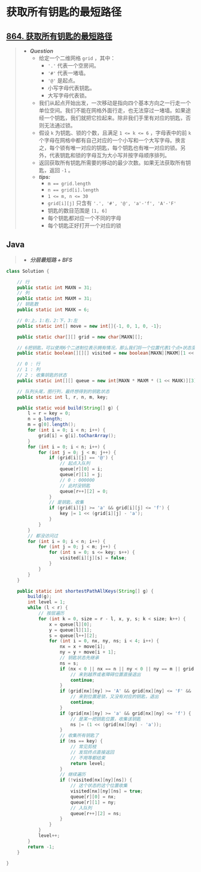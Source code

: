 # 获取所有钥匙的最短路径

## [864. 获取所有钥匙的最短路径](https://leetcode.cn/problems/shortest-path-to-get-all-keys/)

> - ***Question***
>   - 给定一个二维网格 `grid` ，其中：
>     - `'.'` 代表一个空房间。
>     - `'#'` 代表一堵墙。
>     - `'@'` 是起点。
>     - 小写字母代表钥匙。
>     - 大写字母代表锁。
>   - 我们从起点开始出发，一次移动是指向四个基本方向之一行走一个单位空间。我们不能在网格外面行走，也无法穿过一堵墙。如果途经一个钥匙，我们就把它捡起来。除非我们手里有对应的钥匙，否则无法通过锁。
>   - 假设 `k` 为钥匙、锁的个数，且满足 `1 <= k <= 6` ，字母表中的前 `k` 个字母在网格中都有自己对应的一个小写和一个大写字母。换言之，每个锁有唯一对应的钥匙，每个钥匙也有唯一对应的锁。另外，代表钥匙和锁的字母互为大小写并按字母顺序排列。
>   - 返回获取所有钥匙所需要的移动的最少次数。如果无法获取所有钥匙，返回 `-1` 。
>   - ***tips:***
>     - `m == grid.length`
>     - `n == grid[i].length`
>     - `1 <= m, n <= 30`
>     - `grid[i][j]` 只含有 `'.', '#', '@', 'a'-'f', 'A'-'F'`
>     - 钥匙的数目范围是 `[1, 6]`
>     - 每个钥匙都对应一个不同的字母
>     - 每个钥匙正好打开一个对应的锁

## Java

> - ***分层最短路 + BFS***

```java
class Solution {

    // 行
    public static int MAXN = 31;
    // 列
    public static int MAXM = 31;
    // 钥匙数
    public static int MAXK = 6;

    // 0:上，1:右，2:下，3:左
    public static int[] move = new int[]{-1, 0, 1, 0, -1};

    public static char[][] grid = new char[MAXN][];

    // 6把钥匙，可以使用6个二进制位表示拥有情况，那么我们将一个位置代表1个点+状态变成1个位置可以演变出很多个点
    public static boolean[][][] visited = new boolean[MAXN][MAXM][1 << MAXK];

    // 0 : 行
    // 1 : 列
    // 2 : 收集钥匙的状态
    public static int[][] queue = new int[MAXN * MAXM * (1 << MAXK)][3];

    // 队列头尾，图行列，最终想得到的钥匙状态
    public static int l, r, n, m, key;

    public static void build(String[] g) {
        l = r = key = 0;
        n = g.length;
        m = g[0].length();
        for (int i = 0; i < n; i++) {
            grid[i] = g[i].toCharArray();
        }
        for (int i = 0; i < n; i++) {
            for (int j = 0; j < m; j++) {
                if (grid[i][j] == '@') {
                    // 起点入队列
                    queue[r][0] = i;
                    queue[r][1] = j;
                    // 0 : 000000
                    // 此时没钥匙
                    queue[r++][2] = 0;
                }
                // 是钥匙，收集
                if (grid[i][j] >= 'a' && grid[i][j] <= 'f') {
                    key |= 1 << (grid[i][j] - 'a');
                }
            }
        }
        // 都没访问过
        for (int i = 0; i < n; i++) {
            for (int j = 0; j < m; j++) {
                for (int s = 0; s <= key; s++) {
                    visited[i][j][s] = false;
                }
            }
        }
    }

    public static int shortestPathAllKeys(String[] g) {
        build(g);
        int level = 1;
        while (l < r) {
            // 按层遍历
            for (int k = 0, size = r - l, x, y, s; k < size; k++) {
                x = queue[l][0];
                y = queue[l][1];
                s = queue[l++][2];
                for (int i = 0, nx, ny, ns; i < 4; i++) {
                    nx = x + move[i];
                    ny = y + move[i + 1];
                    // 钥匙状态先继承
                    ns = s;
                    if (nx < 0 || nx == n || ny < 0 || ny == m || grid[nx][ny] == '#') {
                        // 来到越界或者障碍位置直接退出
                        continue;
                    }
                    if (grid[nx][ny] >= 'A' && grid[nx][ny] <= 'F' && ((ns & (1 << (grid[nx][ny] - 'A'))) == 0)) {
                        // 来到位置是锁，又没有对应的钥匙，退出
                        continue;
                    }
                    if (grid[nx][ny] >= 'a' && grid[nx][ny] <= 'f') {
                        // 是某一把钥匙位置，收集该钥匙
                        ns |= (1 << (grid[nx][ny] - 'a'));
                    }
                    // 收集所有钥匙了
                    if (ns == key) {
                        // 常见剪枝
                        // 发现终点直接返回
                        // 不用等都结束
                        return level;
                    }
                    // 继续遍历
                    if (!visited[nx][ny][ns]) {
                        // 这个状态的这个位置收集
                        visited[nx][ny][ns] = true;
                        queue[r][0] = nx;
                        queue[r][1] = ny;
                        // 入队列
                        queue[r++][2] = ns;
                    }
                }
            }
            level++;
        }
        return -1;
    }

}
```
